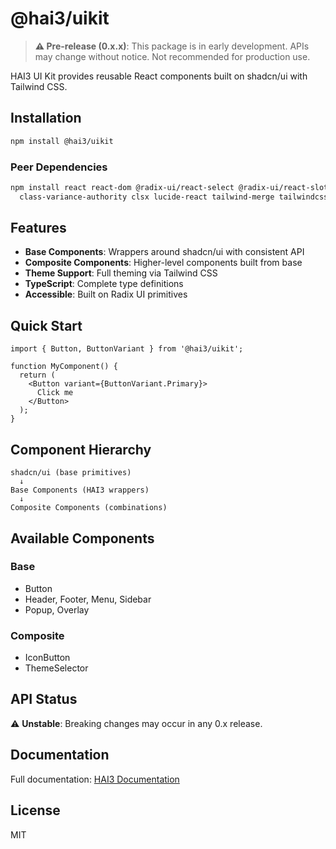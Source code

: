 # @hai3/uikit

> **⚠️ Pre-release (0.x.x)**: This package is in early development. APIs may change without notice. Not recommended for production use.

HAI3 UI Kit provides reusable React components built on shadcn/ui with Tailwind CSS.

## Installation

```bash
npm install @hai3/uikit
```

### Peer Dependencies

```bash
npm install react react-dom @radix-ui/react-select @radix-ui/react-slot \
  class-variance-authority clsx lucide-react tailwind-merge tailwindcss-animate
```

## Features

- **Base Components**: Wrappers around shadcn/ui with consistent API
- **Composite Components**: Higher-level components built from base
- **Theme Support**: Full theming via Tailwind CSS
- **TypeScript**: Complete type definitions
- **Accessible**: Built on Radix UI primitives

## Quick Start

```tsx
import { Button, ButtonVariant } from '@hai3/uikit';

function MyComponent() {
  return (
    <Button variant={ButtonVariant.Primary}>
      Click me
    </Button>
  );
}
```

## Component Hierarchy

```
shadcn/ui (base primitives)
  ↓
Base Components (HAI3 wrappers)
  ↓
Composite Components (combinations)
```

## Available Components

### Base
- Button
- Header, Footer, Menu, Sidebar
- Popup, Overlay

### Composite
- IconButton
- ThemeSelector

## API Status

⚠️ **Unstable**: Breaking changes may occur in any 0.x release.

## Documentation

Full documentation: [HAI3 Documentation](https://github.com/beyond-event-horizon/HAI3)

## License

MIT
